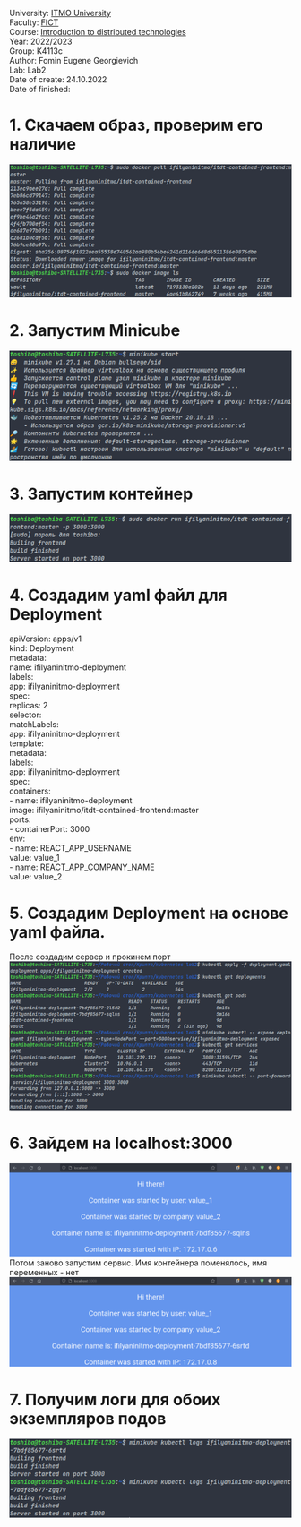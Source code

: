 University: [ITMO University](https://itmo.ru/ru/)  
Faculty: [FICT](https://fict.itmo.ru)  
Course: [Introduction to distributed technologies](https://github.com/itmo-ict-faculty/introduction-to-distributed-technologies)  
Year: 2022/2023  
Group: K4113c  
Author: Fomin Eugene Georgievich  
Lab: Lab2  
Date of create: 24.10.2022  
Date of finished:  

# 1. Скачаем образ, проверим его наличие
![Альтернативный текст](https://github.com/JosephShouen/2022_2023-introduction_to_distributed_technologies-k4113c-fomin_e_g/blob/main/lab2/1.png)

# 2. Запустим Minicube
![Альтернативный текст](https://github.com/JosephShouen/2022_2023-introduction_to_distributed_technologies-k4113c-fomin_e_g/blob/main/lab2/2.png)

# 3. Запустим контейнер
![Альтернативный текст](https://github.com/JosephShouen/2022_2023-introduction_to_distributed_technologies-k4113c-fomin_e_g/blob/main/lab2/3.png)

# 4. Создадим yaml файл для Deployment
apiVersion: apps/v1  
kind: Deployment  
metadata:  
    name: ifilyaninitmo-deployment  
    labels:  
        app: ifilyaninitmo-deployment  
spec:  
    replicas: 2  
    selector:  
        matchLabels:  
            app: ifilyaninitmo-deployment  
    template:  
        metadata:  
            labels:  
                app: ifilyaninitmo-deployment  
        spec:  
            containers:  
            - name: ifilyaninitmo-deployment  
              image: ifilyaninitmo/itdt-contained-frontend:master  
              ports:  
              - containerPort: 3000  
              env:  
                - name: REACT_APP_USERNAME  
                  value: value_1  
                - name: REACT_APP_COMPANY_NAME  
                  value: value_2  

# 5. Создадим Deployment на основе yaml файла. 
После создадим сервер и прокинем порт
![Альтернативный текст](https://github.com/JosephShouen/2022_2023-introduction_to_distributed_technologies-k4113c-fomin_e_g/blob/main/lab2/5.png)

# 6. Зайдем на localhost:3000
![Альтернативный текст](https://github.com/JosephShouen/2022_2023-introduction_to_distributed_technologies-k4113c-fomin_e_g/blob/main/lab2/6.png)
Потом заново запустим сервис. Имя контейнера поменялось, имя переменных - нет
![Альтернативный текст](https://github.com/JosephShouen/2022_2023-introduction_to_distributed_technologies-k4113c-fomin_e_g/blob/main/lab2/7.png)

# 7. Получим логи для обоих экземпляров подов
![Альтернативный текст](https://github.com/JosephShouen/2022_2023-introduction_to_distributed_technologies-k4113c-fomin_e_g/blob/main/lab2/8.png)
